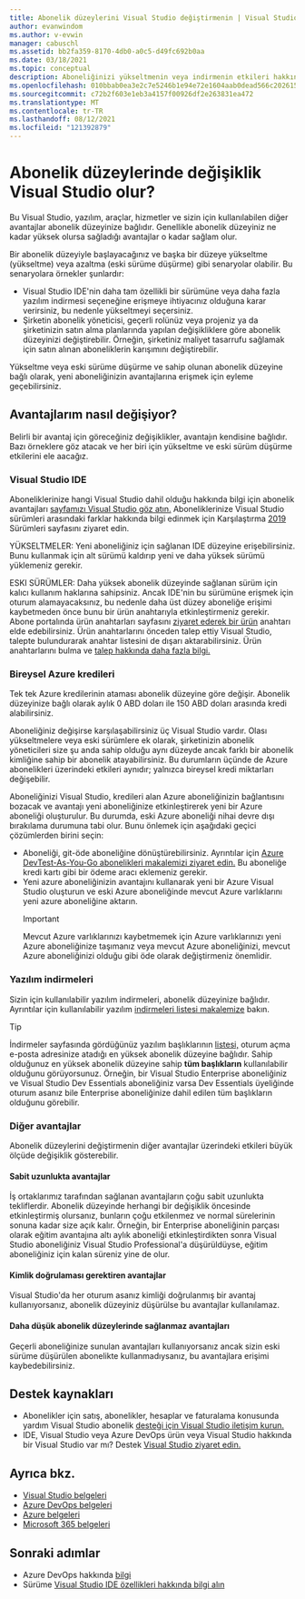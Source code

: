 ```yaml
---
title: Abonelik düzeylerini Visual Studio değiştirmenin | Visual Studio Pazar
author: evanwindom
ms.author: v-evwin
manager: cabuschl
ms.assetid: bb2fa359-8170-4db0-a0c5-d49fc692b0aa
ms.date: 03/18/2021
ms.topic: conceptual
description: Aboneliğinizi yükseltmenin veya indirmenin etkileri hakkında Visual Studio öğrenin.
ms.openlocfilehash: 010bbab0ea3e2c7e5246b1e94e72e1604aab0dead566c202615f9f69f60ffce8
ms.sourcegitcommit: c72b2f603e1eb3a4157f00926df2e263831ea472
ms.translationtype: MT
ms.contentlocale: tr-TR
ms.lasthandoff: 08/12/2021
ms.locfileid: "121392879"
---
```

# <a name="what-happens-when-you-change-visual-studio-subscription-levels"></a>Abonelik düzeylerinde değişiklik Visual Studio olur?
Bu Visual Studio, yazılım, araçlar, hizmetler ve sizin için kullanılabilen diğer avantajlar abonelik düzeyinize bağlıdır.  Genellikle abonelik düzeyiniz ne kadar yüksek olursa sağladığı avantajlar o kadar sağlam olur.  

Bir abonelik düzeyiyle başlayacağınız ve başka bir düzeye yükseltme (yükseltme) veya azaltma (eski sürüme düşürme) gibi senaryolar olabilir.  Bu senaryolara örnekler şunlardır:
- Visual Studio IDE'nin daha tam özellikli bir sürümüne veya daha fazla yazılım indirmesi seçeneğine erişmeye ihtiyacınız olduğuna karar verirsiniz, bu nedenle yükseltmeyi seçersiniz. 
- Şirketin abonelik yöneticisi, geçerli rolünüz veya projeniz ya da şirketinizin satın alma planlarında yapılan değişikliklere göre abonelik düzeyinizi değiştirebilir. Örneğin, şirketiniz maliyet tasarrufu sağlamak için satın alınan aboneliklerin karışımını değiştirebilir.  

Yükseltme veya eski sürüme düşürme ve sahip olunan abonelik düzeyine bağlı olarak, yeni aboneliğinizin avantajlarına erişmek için eyleme geçebilirsiniz.

## <a name="how-do-my-benefits-change"></a>Avantajlarım nasıl değişiyor?
Belirli bir avantaj için göreceğiniz değişiklikler, avantajın kendisine bağlıdır.  Bazı örneklere göz atacak ve her biri için yükseltme ve eski sürüm düşürme etkilerini ele aacağız.

### <a name="visual-studio-ide"></a>Visual Studio IDE
Aboneliklerinize hangi Visual Studio dahil olduğu hakkında bilgi için abonelik avantajları [sayfamızı Visual Studio göz atın.](https://visualstudio.microsoft.com/vs/benefits/) Aboneliklerinize Visual Studio sürümleri arasındaki farklar hakkında bilgi edinmek için Karşılaştırma [2019](https://visualstudio.microsoft.com/vs/compare/) Sürümleri sayfasını ziyaret edin.
 
YÜKSELTMELER: Yeni aboneliğiniz için sağlanan IDE düzeyine erişebilirsiniz.  Bunu kullanmak için alt sürümü kaldırıp yeni ve daha yüksek sürümü yüklemeniz gerekir.  

ESKI SÜRÜMLER: Daha yüksek abonelik düzeyinde sağlanan sürüm için kalıcı kullanım haklarına sahipsiniz.  Ancak IDE'nin bu sürümüne erişmek için oturum alamayacaksınız, bu nedenle daha üst  düzey aboneliğe erişimi kaybetmeden önce bunu bir ürün anahtarıyla etkinleştirmeniz gerekir.  Abone portalında ürün anahtarları sayfasını [ziyaret ederek bir ürün](https://my.visualstudio.com/productkeys) anahtarı elde edebilirsiniz.  Ürün anahtarlarını önceden talep ettiy Visual Studio, talepte bulundurarak anahtar listesini de dışarı aktarabilirsiniz. Ürün anahtarlarını bulma ve [talep hakkında daha fazla bilgi.](find-keys.md)

### <a name="individual-azure-credits"></a>Bireysel Azure kredileri
Tek tek Azure kredilerinin ataması abonelik düzeyine göre değişir.  Abonelik düzeyinize bağlı olarak aylık 0 ABD doları ile 150 ABD doları arasında kredi alabilirsiniz.  

Aboneliğiniz değişirse karşılaşabilirsiniz üç Visual Studio vardır.  Olası yükseltmelere veya eski sürümlere ek olarak, şirketinizin abonelik yöneticileri size şu anda sahip olduğu aynı düzeyde ancak farklı bir abonelik kimliğine sahip bir abonelik atayabilirsiniz.  Bu durumların üçünde de Azure abonelikleri üzerindeki etkileri aynıdır; yalnızca bireysel kredi miktarları değişebilir. 

Aboneliğinizi Visual Studio, kredileri alan Azure aboneliğinizin bağlantısını bozacak ve avantajı yeni aboneliğinize etkinleştirerek yeni bir Azure aboneliği oluşturulur.  Bu durumda, eski Azure aboneliği nihai devre dışı bırakılama durumuna tabi olur.  Bunu önlemek için aşağıdaki geçici çözümlerden birini seçin:
- Aboneliği, git-öde aboneliğine dönüştürebilirsiniz.  Ayrıntılar için [Azure DevTest-As-You-Go abonelikleri makalemizi ziyaret edin.](vs-azure-payg.md)  Bu aboneliğe kredi kartı gibi bir ödeme aracı eklemeniz gerekir. 
- Yeni azure aboneliğinizin avantajını kullanarak yeni bir Azure Visual Studio oluşturun ve eski Azure aboneliğinde mevcut Azure varlıklarını yeni azure aboneliğine aktarın. 
  > [!IMPORTANT]
  > Mevcut Azure varlıklarınızı kaybetmemek için Azure varlıklarınızı yeni Azure aboneliğinize taşımanız veya mevcut Azure aboneliğinizi, mevcut Azure aboneliğinizi olduğu gibi öde olarak değiştirmeniz önemlidir. 
 
### <a name="software-downloads"></a>Yazılım indirmeleri
Sizin için kullanılabilir yazılım indirmeleri, abonelik düzeyinize bağlıdır.  Ayrıntılar için kullanılabilir yazılım [indirmeleri listesi makalemize](software-download-list.md) bakın. 

  > [!TIP] 
  > İndirmeler sayfasında gördüğünüz yazılım başlıklarının [listesi,](https://my.visualstudio.com/downloads) oturum açma e-posta adresinize atadığı en yüksek abonelik düzeyine bağlıdır.  Sahip olduğunuz en yüksek abonelik düzeyine sahip **tüm başlıkların** kullanılabilir olduğunu görüyorsunuz.  Örneğin, bir Visual Studio Enterprise aboneliğiniz ve Visual Studio Dev Essentials aboneliğiniz varsa Dev Essentials üyeliğinde oturum asanız bile Enterprise aboneliğinize dahil edilen tüm başlıkların olduğunu görebilir.  

### <a name="other-benefits"></a>Diğer avantajlar 
Abonelik düzeylerini değiştirmenin diğer avantajlar üzerindeki etkileri büyük ölçüde değişiklik gösterebilir.  

#### <a name="benefits-with-a-fixed-length"></a>Sabit uzunlukta avantajlar
İş ortaklarımız tarafından sağlanan avantajların çoğu sabit uzunlukta tekliflerdir.  Abonelik düzeyinde herhangi bir değişiklik öncesinde etkinleştirmiş olursanız, bunların çoğu etkilenmez ve normal sürelerinin sonuna kadar size açık kalır.  Örneğin, bir Enterprise aboneliğinin parçası olarak eğitim avantajına altı aylık aboneliği etkinleştirdikten sonra Visual Studio aboneliğiniz Visual Studio Professional'a düşürüldüyse, eğitim aboneliğiniz için kalan süreniz yine de olur.  

#### <a name="benefits-that-require-authentication"></a>Kimlik doğrulaması gerektiren avantajlar
Visual Studio'da her oturum asanız kimliği doğrulanmış bir avantaj kullanıyorsanız, abonelik düzeyiniz düşürülse bu avantajlar kullanılamaz.  

#### <a name="benefits-that-are-not-available-in-lower-subscription-levels"></a>Daha düşük abonelik düzeylerinde sağlanmaz avantajları
Geçerli aboneliğinize sunulan avantajları kullanıyorsanız ancak sizin eski sürüme düşürülen abonelikte kullanmadıysanız, bu avantajlara erişimi kaybedebilirsiniz.  

## <a name="support-resources"></a>Destek kaynakları
- Abonelikler için satış, abonelikler, hesaplar ve faturalama konusunda yardım Visual Studio abonelik [desteği için Visual Studio iletişim kurun.](https://my.visualstudio.com/gethelp)
- IDE, Visual Studio veya Azure DevOps ürün veya Visual Studio hakkında bir Visual Studio var mı?  Destek [Visual Studio ziyaret edin.](https://visualstudio.microsoft.com/support/)

## <a name="see-also"></a>Ayrıca bkz.
- [Visual Studio belgeleri](/visualstudio/)
- [Azure DevOps belgeleri](/azure/devops/)
- [Azure belgeleri](/azure/)
- [Microsoft 365 belgeleri](/microsoft-365/)

## <a name="next-steps"></a>Sonraki adımlar
- Azure DevOps hakkında [bilgi](https://azure.microsoft.com/services/devops/)
- Sürüme [Visual Studio IDE özellikleri hakkında bilgi alın](https://visualstudio.microsoft.com/vs/compare/)